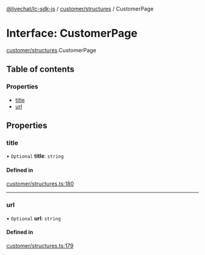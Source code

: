 [@livechat/lc-sdk-js](../README.md) / [customer/structures](../modules/customer_structures.md) / CustomerPage

# Interface: CustomerPage

[customer/structures](../modules/customer_structures.md).CustomerPage

## Table of contents

### Properties

- [title](customer_structures.CustomerPage.md#title)
- [url](customer_structures.CustomerPage.md#url)

## Properties

### title

• `Optional` **title**: `string`

#### Defined in

[customer/structures.ts:180](https://github.com/livechat/lc-sdk-js/blob/a3fdde0/src/customer/structures.ts#L180)

___

### url

• `Optional` **url**: `string`

#### Defined in

[customer/structures.ts:179](https://github.com/livechat/lc-sdk-js/blob/a3fdde0/src/customer/structures.ts#L179)
